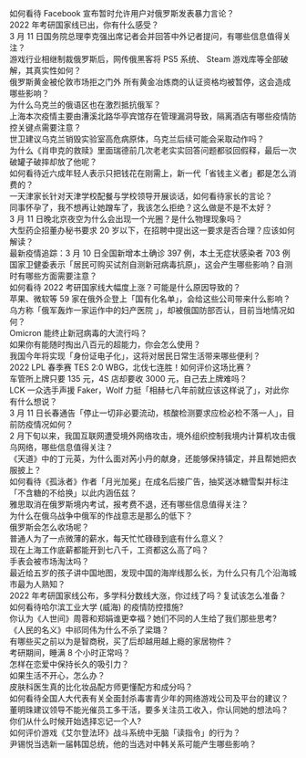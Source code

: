 如何看待 Facebook 宣布暂时允许用户对俄罗斯发表暴力言论？  
2022 年考研国家线已出，你有什么感受？  
3 月 11 日国务院总理李克强出席记者会并回答中外记者提问，有哪些信息值得关注？  
游戏行业相继制裁俄罗斯后，网传俄黑客将 PS5 系统、 Steam 游戏库等全部破解，其真实性如何？  
俄罗斯黄金被伦敦市场拒之门外 所有黄金冶炼商的认证资格均被暂停，这会造成哪些影响？  
为什么乌克兰的俄语区也在激烈抵抗俄军？  
上海本次疫情主要由漕溪北路华亭宾馆存在管理漏洞导致，隔离酒店有哪些疫情防控关键点需要注意？  
世卫建议乌克兰销毁实验室高危病原体，乌克兰后续可能会采取动作吗？  
为什么《肖申克的救赎》里面瑞德前几次老老实实回答问题都驳回假释，最后一次破罐子破摔却放了他呢？  
如何看待近六成年轻人表示只把钱花在刚需上，新一代「省钱主义者」都是怎么消费的？  
一天津家长针对天津学校配餐与学校领导开展谈话，如何看待家长的言论？  
同事怀孕了，我不想再让她蹭车了，我该怎么拒绝？这么做是不是不太好？  
3 月 11 日晚北京夜空为什么会出现一个光圈？是什么物理现象吗？  
大型药企招董办秘书要求 20 岁以下，在招聘中提出这一要求是否合理？应该如何解读？  
最新疫情追踪：3 月 10 日全国新增本土确诊 397 例，本土无症状感染者 703 例  
国家卫健委表示「居民可购买试剂自测新冠病毒抗原」，这会产生哪些影响？自测时有哪些方面需要注意？  
如何看待 2022 考研国家线大幅度上涨？可能是什么原因导致的？  
苹果、微软等 59 家在俄外企登上「国有化名单」，会给这些公司带来什么影响？  
乌方称「俄军轰炸一家运作中的妇产医院 」，却被俄国防部否认，目前当地情况如何？  
Omicron 能终止新冠病毒的大流行吗？  
如果你有能随时掏出八百元的超能力，你会怎么使用？  
我国今年将实现「身份证电子化」，这将对居民日常生活带来哪些便利？  
2022 LPL 春季赛 TES 2:0 WBG，北伐七连胜！如何评价这场比赛？  
车管所上牌只要 135 元，4S 店却要收 3000 元，自己去上牌难吗？  
LCK 一众选手声援 Faker，Wolf 力挺「相赫七八年前就应该这样说了」，对此你有什么想说？  
3 月 11 日长春通告「停止一切非必要流动，核酸检测要求应检必检不落一人」，目前防疫情况如何？  
2 月下旬以来，我国互联网遭受境外网络攻击，境外组织控制我境内计算机攻击俄乌网络，哪些信息值得关注？  
《天道》中的丁元英，为什么面对芮小丹的献身，还能够保持镇定，并且帮她把衣服披上？  
如何看待《孤泳者》作者「月光加冕」在成名后接广告，抽奖送冰糖雪梨并标注「不含糖的不给换」以此内涵伍兹？  
雅思取消在俄罗斯境内考试，报考费不退，还有哪些信息值得关注？  
为什么在俄乌战争中俄军的作战意志是那么的低下？  
俄罗斯会怎么收场呢？  
普通人为了一点微薄的薪水，每天忙忙碌碌到底有什么意义？  
现在上海工作底薪都能开到七八千，工资都这么高了吗？  
手表会被市场淘汰吗？  
最近给五岁的孩子讲中国地图，发现中国的海岸线那么长，为什么只有几个沿海城市最为人熟知？  
2022 年考研国家线公布，多学科分数线大涨，你过线了吗？复试该怎么准备？  
如何看待哈尔滨工业大学 (威海) 的疫情防控措施?  
你认为《人世间》周蓉和郑娟谁更幸福？她们不同的人生给了我们那些思考?  
《人民的名义》中祁同伟为什么不杀了梁璐？  
有哪些买之前以为是智商税，买了后却越用越上瘾的家居物件？  
考研期间，睡满 8 个小时正常吗？  
怎样在恋爱中保持长久的吸引力？  
如果生活不开心，怎么办？  
皮肤科医生真的比化妆品配方师更懂配方和成分吗？  
如何看待全国人大代表有关全面封杀毒害青少年的网络游戏公司及平台的建议？  
董明珠建议领导不能光催员工多干活，要多关注员工收入，你认同她的想法吗？  
你们从什么时候开始选择忘记一个人?  
如何评价游戏《艾尔登法环》战斗系统中无脑「读指令」的行为？  
尹锡悦当选新一届韩国总统，他的当选对中韩关系可能产生哪些影响？  
